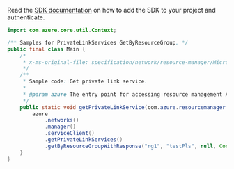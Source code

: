 Read the [SDK documentation](https://github.com/Azure/azure-sdk-for-java/blob/azure-resourcemanager_2.14.0/sdk/resourcemanager/azure-resourcemanager/README.md) on how to add the SDK to your project and authenticate.

```java
import com.azure.core.util.Context;

/** Samples for PrivateLinkServices GetByResourceGroup. */
public final class Main {
    /*
     * x-ms-original-file: specification/network/resource-manager/Microsoft.Network/stable/2021-05-01/examples/PrivateLinkServiceGet.json
     */
    /**
     * Sample code: Get private link service.
     *
     * @param azure The entry point for accessing resource management APIs in Azure.
     */
    public static void getPrivateLinkService(com.azure.resourcemanager.AzureResourceManager azure) {
        azure
            .networks()
            .manager()
            .serviceClient()
            .getPrivateLinkServices()
            .getByResourceGroupWithResponse("rg1", "testPls", null, Context.NONE);
    }
}
```
